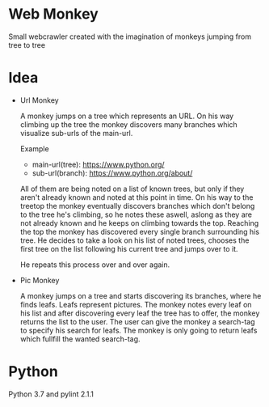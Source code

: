 Web Monkey
==========
  
Small webcrawler created with the imagination of monkeys jumping from tree to tree


Idea
====
  
  * Url Monkey
    
    A monkey jumps on a tree which represents an URL. On his way climbing up the tree
    the monkey discovers many branches which visualize sub-urls of the main-url.

    Example
  
    * main-url(tree):  https://www.python.org/
    * sub-url(branch): https://www.python.org/about/

    All of them are being noted on a list of known trees, but only if they aren't already
    known and noted at this point in time. On his way to the treetop the monkey eventually 
    discovers branches which don't belong to the tree he's climbing, so he notes these aswell,
    aslong as they are not already known and he keeps on climbing towards the top. Reaching the
    top the monkey has discovered every single branch surrounding his tree. He decides to take
    a look on his list of noted trees, chooses the first tree on the list following his current
    tree and jumps over to it.

    He repeats this process over and over again.

  * Pic Monkey
  
    A monkey jumps on a tree and starts discovering its branches, where he finds leafs. Leafs
    represent pictures. The monkey notes every leaf on his list and after discovering every leaf
    the tree has to offer, the monkey returns the list to the user. 
    The user can give the monkey a search-tag to specify his search for leafs. The monkey is only going to
    return leafs which fullfill the wanted search-tag.


Python
======

Python 3.7 and pylint 2.1.1
